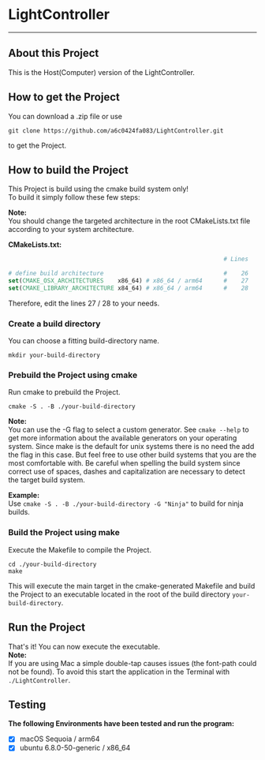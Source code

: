 # LightController

 ---


## About this Project

This is the Host(Computer) version of the LightController.


## How to get the Project

You can download a .zip file or use
```shell
git clone https://github.com/a6c0424fa083/LightController.git
```
to get the Project.


## How to build the Project
This Project is build using the cmake build system only!<br>
To build it simply follow these few steps:<br>

**Note:**<br>
You should change the targeted architecture in the root CMakeLists.txt file according to your system architecture.

**CMakeLists.txt:**
```cmake
                                                             # Lines

# define build architecture                                  #    26
set(CMAKE_OSX_ARCHITECTURES    x86_64) # x86_64 / arm64      #    27
set(CMAKE_LIBRARY_ARCHITECTURE x84_64) # x86_64 / arm64      #    28
```

Therefore, edit the lines 27 / 28 to your needs.

### Create a build directory

You can choose a fitting build-directory name.

```shell
mkdir your-build-directory
```


### Prebuild the Project using cmake

Run cmake to prebuild the Project.

```shell
cmake -S . -B ./your-build-directory
```

**Note:**<br>
You can use the -G flag to select a custom generator.
See ```cmake --help``` to get more information
about the available generators on your operating system.
Since make is the default for unix systems
there is no need the add the flag in this case.
But feel free to use other build systems
that you are the most comfortable with.
Be careful when spelling the build system
since correct use of spaces, dashes and capitalization are necessary
to detect the target build system.

**Example:**<br>
Use ```cmake -S . -B ./your-build-directory -G "Ninja"```
to build for ninja builds.


### Build the Project using make

Execute the Makefile to compile the Project.

```shell
cd ./your-build-directory
make
```

This will execute the main target in the cmake-generated Makefile
and build the Project to an executable
located in the root of the build directory ```your-build-directory```.


## Run the Project

That's it! You can now execute the executable.<br>
**Note:**<br>
If you are using Mac a simple double-tap causes issues (the font-path could not be found).
To avoid this start the application in the Terminal with ```./LightController```.


## Testing

**The following Environments have been tested and run the program:**<br>

- [x] macOS Sequoia / arm64
- [x] ubuntu 6.8.0-50-generic / x86_64